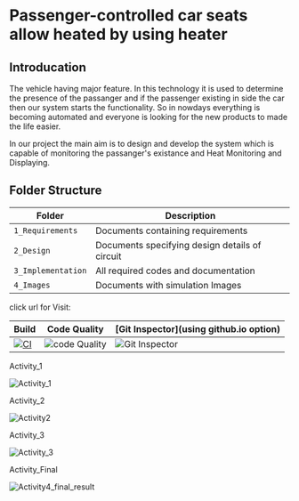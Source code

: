 # Passenger-controlled car seats allow heated by using heater

## Introducation
   
   The vehicle having major feature. In this technology it is used to determine the presence of the passanger and if the passenger existing in side the car then our system starts the functionality.
So in nowdays everything is becoming automated and everyone is looking for the new products to made the life easier.

In our project the main aim is to design and develop the system which is capable of monitoring the passanger's existance and Heat Monitoring
and Displaying.





## Folder Structure
Folder             | Description
-------------------| -----------------------------------------
`1_Requirements`   | Documents containing requirements 
`2_Design`         | Documents specifying design details of circuit
`3_Implementation` | All required codes and documentation
`4_Images`         | Documents with simulation Images




click url for Visit: 

 Build |Code Quality |[Git Inspector](using github.io option)
 ---------|---------------|--------------
 [![CI](https://github.com/pankaj2440/STEPIN_Embedded_System/actions/workflows/main.yml/badge.svg)](https://github.com/pankaj2440/STEPIN_Embedded_System/actions/workflows/main.yml) | ![code Quality](https://www.code-inspector.com/project/28784/score/svg) | ![Git Inspector]( https://www.code-inspector.com/project/28784/status/svg )



Activity_1


![Activity_1](https://user-images.githubusercontent.com/89962294/133557872-5d00a05e-59b2-4c74-bfdc-1df86b9e1bb3.PNG)

Activity_2

![Activity2](https://user-images.githubusercontent.com/89962294/133557993-ba80f8f4-4620-41e6-8ea5-18b81334d7fc.PNG)


Activity_3


![Activity_3](https://user-images.githubusercontent.com/89962294/133558032-40a5dfbb-e4db-4d22-a8f6-96a0dc4dca64.PNG)


Activity_Final

![Activity4_final_result](https://user-images.githubusercontent.com/89962294/133558083-7c4299ff-8b5c-416d-a21a-976996b28730.PNG)



